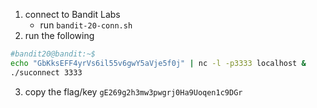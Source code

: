 1. connect to Bandit Labs
    * run `bandit-20-conn.sh`
2. run the following    
```bash
#bandit20@bandit:~$ 
echo "GbKksEFF4yrVs6il55v6gwY5aVje5f0j" | nc -l -p3333 localhost &
./suconnect 3333
```
3. copy the flag/key `gE269g2h3mw3pwgrj0Ha9Uoqen1c9DGr`